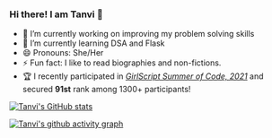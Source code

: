 


### Hi there! I am Tanvi 👋


- 🔭 I’m currently working on improving my problem solving skills
- 🌱 I’m currently learning DSA and Flask 
- 😄 Pronouns: She/Her
- ⚡ Fun fact: I like to read biographies and non-fictions.
- 🏆 I recently participated in [_GirlScript Summer of Code, 2021_](https://gssoc.girlscript.tech/index.html#about) and secured **91st** rank among 1300+ participants!


[![Tanvi's GitHub stats](https://github-readme-stats.vercel.app/api?username=tanvi355)](https://github.com/tanvi355/github-readme-stats)

[![Tanvi's github activity graph](https://activity-graph.herokuapp.com/graph?username=tanvi355&theme=react-dark)](https://github.com/ashutosh00710/github-readme-activity-graph)

